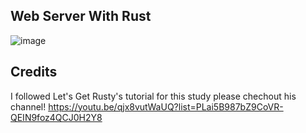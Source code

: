 ## Web Server With Rust
![image](https://github.com/fvdime/rust-web-server/assets/73942727/f2e309a1-1d8d-4ae1-9b65-bba25f7a62d5)

## Credits
I followed Let's Get Rusty's tutorial for this study please chechout his channel! https://youtu.be/qjx8vutWaUQ?list=PLai5B987bZ9CoVR-QEIN9foz4QCJ0H2Y8
